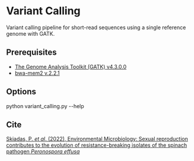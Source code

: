# Variant Calling
Variant calling pipeline for short-read sequences using a single reference genome with GATK.

## Prerequisites
- [The Genome Analysis Toolkit (GATK) v4.3.0.0](https://github.com/broadinstitute/gatk/releases/download/4.3.0.0/gatk-4.3.0.0.zip)
- [bwa-mem2 v.2.2.1](https://github.com/bwa-mem2/bwa-mem2/releases/download/v2.2.1/bwa-mem2-2.2.1_x64-linux.tar.bz2)

## Options
python variant_calling.py --help

## Cite
[Skiadas, P. *et al*. (2022), Environmental Microbiology: Sexual reproduction contributes to the evolution of resistance-breaking isolates of the spinach pathogen *Peronospora effusa*](https://enviromicro-journals-onlinelibrary-wiley-com.proxy.library.uu.nl/doi/10.1111/1462-2920.15944)
